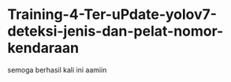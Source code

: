 # Training-4-Ter-uPdate-yolov7-deteksi-jenis-dan-pelat-nomor-kendaraan
semoga berhasil kali ini  aamiin 
